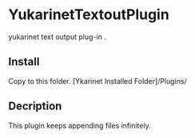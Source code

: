 # YukarinetTextoutPlugin
yukarinet text output plug-in .


## Install
Copy to this folder. 
\[Ykarinet Installed Folder\]/Plugins/

## Decription
This plugin keeps appending files infinitely.
